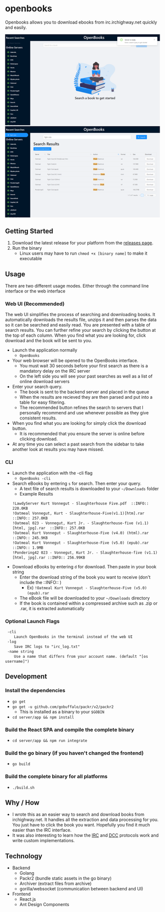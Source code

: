# openbooks
Openbooks allows you to download ebooks from irc.irchighway.net quickly and easily.

![home](https://raw.githubusercontent.com/evan-buss/openbooks/master/.github/home.png)
![search results](https://raw.githubusercontent.com/evan-buss/openbooks/master/.github/search.png)
## Getting Started
1. Download the latest release for your platform from the [releases page](https://github.com/evan-buss/openbooks/releases).
2. Run the binary
   - Linux users may have to run `chmod +x [binary name]` to make it executable

## Usage
There are two different usage modes. Either through the command line interface or the web interface

### Web UI (Recommended)
The web UI simplifies the process of searching and downloading books. It automatically downloads the results file, unzips
it and then parses the data so it can be searched and easily read. You are presented with a table of search results.
You can further refine your search by clicking the button at the top of each column. When you find what you are looking
for, click download and the book will be sent to you.

- Launch the application normally
  - `OpenBooks`
- Your web browser will be opened to the OpenBooks interface.
  - You must wait 30 seconds before your first search as there is a mandatory delay on the IRC server
  - On the left side you will see your past searches as well as a list of online download servers
- Enter your search query.
  - The book is sent to the backend server and placed in the queue
  - When the results are recieved they are then parsed and put into a      table for easy filtering.
  - The recommended button refines the search to servers that I 
    personally recommend and use whenever possible as they give 
    consistent results.
- When you find what you are looking for simply click the download
  button. 
  - It is recommended that you ensure the server is online before 
    clicking download.
- At any time you can select a past search from the sidebar to take 
  another look at results you may have missed.

### CLI 
- Launch the application with the -cli flag
  - `OpenBooks -cli`
- Search eBooks by entering `s` for search. Then enter your query.
  - A text file of search results is downloaded to your `~/Downloads` folder
  - Example Results
  ```
  !LawdyServer Kurt Vonnegut - Slaughterhouse Five.pdf  ::INFO:: 220.0KB
  !Oatmeal Vonnegut, Kurt - Slaughterhouse-Five(v1.1)[htm].rar  ::INFO:: 257.0KB 
  !Oatmeal 023 - Vonnegut, Kurt Jr. - Slaughterhouse-five (v1.1) [html, jpg].rar  ::INFO:: 257.0KB 
  !Oatmeal Kurt Vonnegut - Slaughterhouse-Five (v4.0) (html).rar  ::INFO:: 245.9KB 
  !Oatmeal Kurt Vonnegut - Slaughterhouse-Five (v5.0) (epub).rar  ::INFO:: 1.9MB 
  !Pondering42 023 - Vonnegut, Kurt Jr. - Slaughterhouse-five (v1.1) [html, jpg].rar ::INFO:: 256.99KB
  ``` 
- Download eBooks by entering `d` for download. Then paste in your book string
  - Enter the download string of the book you want to receive (don't include the ::INFO:: )
    - Ex) `!Oatmeal Kurt Vonnegut - Slaughterhouse-Five (v5.0) (epub).rar`
  - The eBook file will be downloaded to your `~/Downloads` directory
  - If the book is contained within a compressed archive such as .zip or .rar, it is extracted automatically

### Optional Launch Flags
```
 -cli 
    Launch OpenBooks in the terminal instead of the web UI
 -log 
    Save IRC logs to "irc_log.txt"
 -name string 
    Use a name that differs from your account name. (default "[os username]")
```

## Development

### Install the dependencies
  - `go get`
  - `go get -u github.com/gobuffalo/packr/v2/packr2`
    - This is installed as a binary to your `$GOBIN`
  - `cd server/app && npm install`

### Build the React SPA and compile the complete binary
  - `cd server/app && npm run integrate`

### Build the go binary (if you haven't changed the frontend)
  - `go build`

### Build the complete binary for all platforms
  - `./build.sh`

## Why / How
- I wrote this as an easier way to search and download books from irchighway.net. It handles all the extraction and data processing for you. You just have to click the book you want. Hopefully you find it much easier than the IRC interface.
- It was also interesting to learn how the [IRC](https://en.wikipedia.org/wiki/Internet_Relay_Chat) and [DCC](https://en.wikipedia.org/wiki/Direct_Client-to-Client) protocols work and write custom implementations.

## Technology

- Backend
  - Golang
  - Packr2 (bundle static assets in the go binary)
  - Archiver (extract files from archive)
  - gorilla/websocket (communication between backend and UI)
- Frontend
  - React.js
  - Ant Design Components
